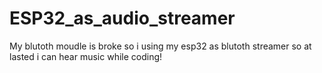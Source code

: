 # ESP32_as_audio_streamer
My blutoth moudle is broke so i using my  esp32 as blutoth streamer so at lasted i can hear music while coding!
